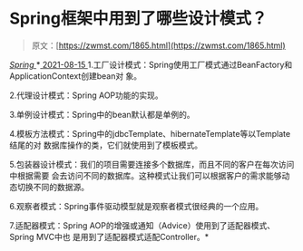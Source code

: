 <!--yml
category: 未分类
date: 0001-01-01 00:00:00
--->

# Spring框架中用到了哪些设计模式？

> 原文：[https://zwmst.com/1865.html](https://zwmst.com/1865.html)

   [ *Spring* ](https://zwmst.com/spring)*[ <time datetime="2021-08-15T16:43:16+08:00"> 2021-08-15 </time> ](https://zwmst.com/1865.html)  1.工厂设计模式：Spring使用工厂模式通过BeanFactory和ApplicationContext创建bean对 象。

2.代理设计模式：Spring AOP功能的实现。

3.单例设计模式：Spring中的bean默认都是单例的。

4.模板方法模式：Spring中的jdbcTemplate、hibernateTemplate等以Template结尾的对 数据库操作的类，它们就使用到了模板模式。

5.包装器设计模式：我们的项目需要连接多个数据库，而且不同的客户在每次访问中根据需要 会去访问不同的数据库。这种模式让我们可以根据客户的需求能够动态切换不同的数据源。

6.观察者模式：Spring事件驱动模型就是观察者模式很经典的一个应用。

7.适配器模式：Spring AOP的增强或通知（Advice）使用到了适配器模式、Spring MVC中也 是用到了适配器模式适配Controller。*